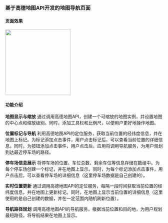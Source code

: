 ### 基于高德地图API开发的地图导航页面

#### 页面效果
<img src="./image.npg" width="210px">

#### 功能介绍

**地图显示与缩放**
通过调用高德地图API，创建一个可缩放的地图实例，并设置地图的中心点和缩放级别。同时，添加工具栏和比例尺，以便用户更好地操作地图。

**位置标记与导航**
利用高德地图API的定位服务，获取当前位置的经纬度信息，并在地图上标记。为标记添加点击事件，用户点击标记后，可以查看当前位置的详细信息。同时，为按钮添加点击事件，用户点击后，应用将调用导航服务，为用户规划到达最近停车场的路径。

**停车场信息展示**
将停车场的位置、车位总数、剩余车位等信息存储在数组中。为每个停车场创建一个标记，并在地图上显示。同时，为每个标记添加点击事件，用户点击后，可以查看停车场的详细信息（这里停车场数据是自己创建的）。

**实时位置更新**
通过调用高德地图API的定位服务，每隔一段时间获取当前位置的经纬度信息，并在地图上更新标记。同时，在地图上显示当前位置的详细信息（这里使用的是自己创建的数据，并在一定范围内随机刷新位置）。

**导航路径规划**
调用高德地图API的导航服务，根据当前位置和目的地，为用户规划最短路径。将导航结果在地图上显示。
